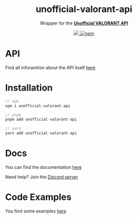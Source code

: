 <h1 align="center">
    unofficial-valorant-api
</h1>

<p align="center">
    Wrapper for the <a href="https://github.com/Henrik-3/unofficial-valorant-api"> <strong>Unofficial VALORANT API</strong> </a>
</p>
<p align="center">
    <a href="https://discord.gg/X3GaVkX2YN" target="_blank">
        <img src="https://img.shields.io/discord/704231681309278228?color=5865F2&logo=discord&logoColor=white"/>
    </a>
    <a href="https://www.npmjs.com/package/unofficial-valorant-api">
        <img src="https://img.shields.io/npm/dt/unofficial-valorant-api" alt="npm"/>
    </a>
</p>

# API

Find all inforamtion about the API itself [here](https://github.com/Henrik-3/unofficial-valorant-api)

# Installation

``` js
// npm
npm i unofficial-valorant-api

// pnpm
pnpm add unofficial-valorant-api

// yarn
yarn add unofficial-valorant-api
```

# Docs

You can find the documentation [here](https://github.com/Henrik-3/unofficial-valorant-api/tree/docs/doc)

Need help? Join the [Discord server](https://discord.gg/X3GaVkX2YN)

# Code Examples

You find some examples [here](./examples)
